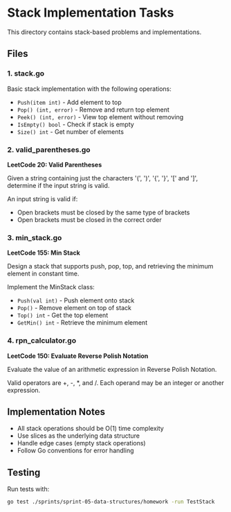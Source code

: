 # Stack Implementation Tasks

This directory contains stack-based problems and implementations.

## Files

### 1. stack.go
Basic stack implementation with the following operations:
- `Push(item int)` - Add element to top
- `Pop() (int, error)` - Remove and return top element
- `Peek() (int, error)` - View top element without removing
- `IsEmpty() bool` - Check if stack is empty
- `Size() int` - Get number of elements

### 2. valid_parentheses.go
**LeetCode 20: Valid Parentheses**

Given a string containing just the characters '(', ')', '{', '}', '[' and ']', determine if the input string is valid.

An input string is valid if:
- Open brackets must be closed by the same type of brackets
- Open brackets must be closed in the correct order

### 3. min_stack.go
**LeetCode 155: Min Stack**

Design a stack that supports push, pop, top, and retrieving the minimum element in constant time.

Implement the MinStack class:
- `Push(val int)` - Push element onto stack
- `Pop()` - Remove element on top of stack
- `Top() int` - Get the top element
- `GetMin() int` - Retrieve the minimum element

### 4. rpn_calculator.go
**LeetCode 150: Evaluate Reverse Polish Notation**

Evaluate the value of an arithmetic expression in Reverse Polish Notation.

Valid operators are +, -, *, and /. Each operand may be an integer or another expression.

## Implementation Notes

- All stack operations should be O(1) time complexity
- Use slices as the underlying data structure
- Handle edge cases (empty stack operations)
- Follow Go conventions for error handling

## Testing

Run tests with:
```bash
go test ./sprints/sprint-05-data-structures/homework -run TestStack